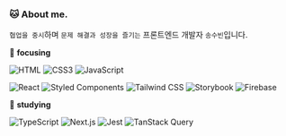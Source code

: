 ### 🐱 About me.

`협업을 중시`하며 `문제 해결과 성장을 즐기는` 프론트엔드 개발자 `송수빈`입니다. 


🚀 **focusing**


![HTML](https://img.shields.io/badge/HTML5-E34F26?style=flat&logo=HTML5&logoColor=white)
![CSS3](https://img.shields.io/badge/CSS3-1572B6?style=flat&logo=CSS3&logoColor=white)
![JavaScript](https://img.shields.io/badge/JavaScript-F7DF1E?style=flat&logo=JavaScript&logoColor=white)

![React](https://img.shields.io/badge/React-61DAFB?style=flat&logo=React&logoColor=white)
![Styled Components](https://img.shields.io/badge/Styled_Components-DB7093?style=flat&logo=Styled-Components&logoColor=white)
![Tailwind CSS](https://img.shields.io/badge/Tailwind_CSS-38B2AC?style=flat&logo=Tailwind-CSS&logoColor=white)
![Storybook](https://img.shields.io/badge/Storybook-FF4785?style=flat&logo=Storybook&logoColor=white)
![Firebase](https://img.shields.io/badge/Firebase-FFCA28?style=flat&logo=Firebase&logoColor=black)


🌱 **studying**

![TypeScript](https://img.shields.io/badge/TypeScript-3178C6?style=flat&logo=TypeScript&logoColor=white)
![Next.js](https://img.shields.io/badge/Next.js-000000?style=flat&logo=Next.js&logoColor=white)
![Jest](https://img.shields.io/badge/Jest-C21325?style=flat&logo=Jest&logoColor=white)
![TanStack Query](https://img.shields.io/badge/TanStack%20Query-FF4154?style=flat&logo=ReactQuery&logoColor=white)
